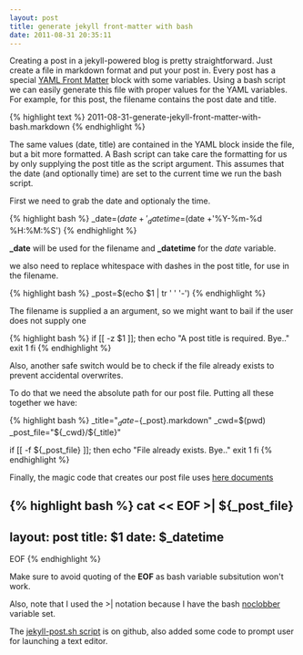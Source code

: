 ```yaml
---
layout: post
title: generate jekyll front-matter with bash
date: 2011-08-31 20:35:11
---
```

Creating a post in a jekyll-powered blog is pretty straightforward. Just create a file in markdown format and put your post in.
Every post has a special [YAML Front Matter](https://github.com/mojombo/jekyll/wiki/YAML-Front-Matter) block with some variables.
Using a bash script we can easily generate this file with proper values for the YAML variables.
For example, for this post, the filename contains the post date and title.

{% highlight text %}
2011-08-31-generate-jekyll-front-matter-with-bash.markdown
{% endhighlight %}

The same values (date, title) are contained in the YAML block inside the file, but a bit more formatted.
A Bash script can take care the formatting for us by only supplying the post title as the script argument.
This assumes that the date (and optionally time) are set to the current time we run the bash script.

First we need to grab the date and optionaly the time.

{% highlight bash %}
_date=$(date +'%Y-%m-%d')
_datetime=$(date +'%Y-%m-%d %H:%M:%S')
{% endhighlight %}

**\_date** will be used for the filename and **\_datetime** for the _date_ variable.


we also need to replace whitespace with dashes in the post title, for use in the filename.

{% highlight bash %}
_post=$(echo $1 | tr ' ' '-')
{% endhighlight %}


The filename is supplied a an argument, so we might want to bail if the user does not supply one

{% highlight bash %}
if [[ -z $1 ]]; then
    echo "A post title is required. Bye.."
    exit 1
fi
{% endhighlight %}


Also, another safe switch would be to check if the file already exists to prevent accidental overwrites.

To do that we need the absolute path for our post file. Putting all these together we have:

{% highlight bash %}
_title="${_date}-${_post}.markdown"
_cwd=$(pwd)
_post_file="${_cwd}/${_title}"

if [[ -f ${_post_file} ]]; then
    echo "File already exists. Bye.."
    exit 1
fi
{% endhighlight %}

Finally, the magic code that creates our post file uses [here documents](http://tldp.org/LDP/abs/html/here-docs.html)

{% highlight bash %}
cat << EOF >| ${_post_file}
---
layout: post
title: $1
date: $_datetime
---
EOF
{% endhighlight %}

Make sure to avoid quoting of the **EOF** as bash variable subsitution won't work.

Also, note that I used the >| notation because I have the bash [noclobber](http://www.cyberciti.biz/tips/howto-keep-file-safe-from-overwriting.html) variable set.

The [jekyll-post.sh script](https://github.com/tlatsas/utils-scripts/blob/master/jekyll-post.sh) is on github, also added some code to prompt user for launching a text editor.
